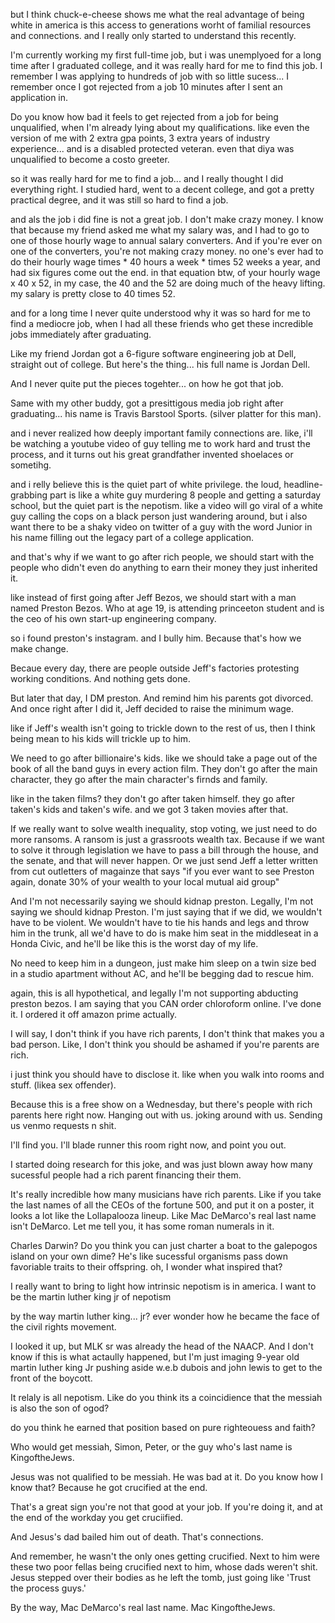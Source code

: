 but I think chuck-e-cheese shows me what the real advantage of being white in america is this access to generations worht of familial resources and connections. and I really only started to understand this recently.

I'm currently working my first full-time job, but i was unemplyoed for a long time after I graduated college, and it was really hard for me to find this job. I remember I was applying to hundreds of job with so little sucess... I remember once I got rejected from a job 10 minutes after I sent an application in.

Do you know how bad it feels to get rejected from a job for being unqualified, when I'm already lying about my qualifications. like even the version of me with 2 extra gpa points, 3 extra years of industry experience... and is a disabled protected veteran. even that diya was unqualified to become a costo greeter.

so it was really hard for me to find a job... and I really thought I did everything right. I studied hard, went to a decent college, and got a pretty practical degree, and it was still so hard to find a job. 

and als the job i did fine is not a great job. I don't make crazy money. I know that because my friend asked me what my salary was, and I had to go to one of those hourly wage to annual salary converters. And if you're ever on one of the converters, you're not making crazy money. no one's ever had to do their hourly wage times * 40 hours a week * times 52 weeks a year, and had six figures come out the end. in that equation btw, of your hourly wage x 40 x 52, in my case, the 40 and the 52 are doing much of the heavy lifting. my salary is pretty close to 40 times 52. 

and for a long time I never quite understood why it was so hard for me to find a mediocre job, when I had all these friends who get these incredible jobs immediately after graduating.

Like my friend Jordan got a 6-figure software engineering job at Dell, straight out of college. But here's the thing... his full name is Jordan Dell.

And I never quite put the pieces togehter... on how he got that job. 

Same with my other buddy, got a presittigous media job right after graduating... his name is Travis Barstool Sports. (silver platter for this man).

and i never realized how deeply important family connections are. like, i'll be watching a youtube video of guy telling me to work hard and trust the process, and it turns out his great grandfather invented shoelaces or sometihg.

and i relly believe this is the quiet part of white privilege. the loud, headline-grabbing part is like a white guy murdering 8 people and getting a saturday school, but the quiet part is the nepotism. like a video will go viral of a white guy calling the cops on a black person just wandering around, but i also want there to be a shaky video on twitter of a guy with the word Junior in his name filling out the legacy part of a college application.

and that's why if we want to go after rich people, we should start with the people who didn't even do anything to earn their money they just inherited it. 

like instead of first going after Jeff Bezos, we should start with a man named Preston Bezos. Who at age 19, is attending princeeton student and is the ceo of his own start-up engineering company.


so i found preston's instagram.  and I bully him. Because that's how we make change.

Becaue every day, there are people outside Jeff's factories protesting working conditions. And nothing gets done.

But later that day, I DM preston. And remind him his parents got divorced. And once right after I did it, Jeff decided to raise the minimum wage.

like if Jeff's wealth isn't going to trickle down to the rest of us, then I think being mean to his kids will trickle up to him.  

We need to go after billionaire's  kids. like we should take a page out of the book of all the band guys in every action film. They don't go after the main character, they go after the main character's firnds and family.

like in the taken films? they don't go after taken himself. they go after taken's kids and taken's wife. and we got 3 taken movies after that. 

If we really want to solve wealth inequality, stop voting, we just need to do more ransoms. A ransom is just a grassroots wealth tax. Because if we want to solve it through legislation we have to pass a bill through the house, and the senate, and that will never happen. Or we just send Jeff a letter written from cut outletters of magainze that says "if you ever want to see Preston again, donate 30% of your wealth to your local mutual aid group"

And I'm not necessarily saying we should kidnap preston. Legally, I'm not saying we should kidnap Preston. I'm just saying that if we did, we wouldn't have to be violent. We wouldn't have to tie his hands and legs and throw him in the trunk, all we'd have to do is make him seat in the middleseat in a Honda Civic, and he'll be like this is the worst day of my life.

No need to keep him in a dungeon, just make him sleep on a twin size bed in a studio apartment without AC, and he'll be begging dad to rescue him.

again, this is all hypothetical, and legally I'm not supporting abducting preston bezos. I am saying that you CAN order chloroform online. I've done it. I ordered it off amazon prime actually. 

I will say, I don't think if you have rich parents, I don't think that makes you a bad person. Like, I don't think you should be ashamed if you're parents are rich.

i just think you should have to disclose it. like when you walk into rooms and stuff. (likea  sex offender).

Because this is a free show on a Wednesday, but there's people with rich parents here right now. Hanging out with us. joking around with us. Sending us venmo requests n shit.

I'll find you. I'll blade runner this room right now, and point you out. 

I started doing research for this joke, and was just blown away how many sucessful people had a rich parent financing their them.

It's really incredible how many musicians have rich parents. Like if you take the last names of all the CEOs of the fortune 500, and put it on a poster, it looks a lot like the Lollapalooza lineup. Like Mac DeMarco's real last name isn't DeMarco. Let me tell you, it has some roman numerals in it. 

Charles Darwin? Do you think you can just charter a boat to the galepogos island on your own dime? He's like sucessful organisms pass down favoriable traits to their offspring. oh, I wonder what inspired that?

I really want to bring to light how intrinsic nepotism is in america. I want to be the martin luther king jr of nepotism

by the way martin luther king... jr? ever wonder how he became the face of the civil rights movement.

I looked it up, but MLK sr was already the head of the NAACP. And I don't know if this is what actaully happened, but I'm just imaging 9-year old martin luther king Jr pushing aside w.e.b dubois and john lewis to get to the front of the boycott.

It relaly is all nepotism. Like do you think its a coincidience that the messiah is also the son of ogod?

do you think he earned that position based on pure righteouess and faith?

Who would get messiah, Simon, Peter, or the guy who's last name is KingoftheJews.

Jesus was not qualified to be messiah. He was bad at it. Do you know how I know that? Because he got crucified at the end.

That's a great sign you're not that good at your job. If you're doing it, and at the end of the workday you get cruciified.

And Jesus's dad bailed him out of death. That's connections. 

And remember, he wasn't the only ones getting crucified. Next to him were these two poor fellas being crucified next to him, whose dads weren't shit. Jesus stepped over their bodies as he left the tomb, just going like 'Trust the process guys.'

By the way, Mac DeMarco's real last name. Mac KingoftheJews.   
